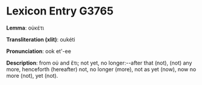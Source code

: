 # Lexicon Entry G3765

**Lemma**: οὐκέτι

**Transliteration (xlit)**: oukéti

**Pronunciation**: ook et'-ee

**Description**:
from οὐ and ἔτι; not yet, no longer:--after that (not), (not) any more, henceforth (hereafter) not, no longer (more), not as yet (now), now no more (not), yet (not).
